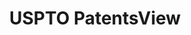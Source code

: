 ---
bigquery: https://console.cloud.google.com/bigquery?p=patents-public-data&d=patentsview&page=dataset
citation: Attribution should be given to PatentsView for use, distribution, or derivative
  works.
code: https://github.com/CSSIP-AIR/PatentsView-Code-Snippets/
contributors: USPTO
cost: None
description: 'PatentsView includes US patent data including raw data (summaries, applications,
  pregrant applications), disambugations of inventors and assignees, and inventor
  gender estimates.  Also foreign priority data, # of figures and sheets, and government
  interest statements.'
documentation: https://patentsview.org/query/builder-faqs
last_edit: 04/06/2022, 19:33:38
location: https://patentsview.org/
maintained_by: USPTO
record_creation_timestamp: 12/2/2020 17:20:46
schema_fields:
- disamb_assignee_id_20190820
- withdrawn
- classification_level
- rawinventor_id
- disamb_assignee_id_20191231
- assignee_id
- disamb_assignee_id_20191008
- ipc_class
- rel_id
- disamb_inventor_id_20170307
- group
- variety
- disamb_inventor_id_20190820
- latlong
- male
- group_id
- title
- disamb_inventor_id_20201229
- disamb_assignee_id_20190312
- level_three
- country_transformed
- uuid
- disamb_inventor_id_20181127
- num_claims
- lapse_of_patent
- doctype
- exemplary
- disclaimer_date
- id
- subclass
- subgroup_id
- disamb_inventor_id_20191231
- organization
- role
- rawlocation_id
- attribution_status
- ipc_version_indicator
- latitude
- disamb_inventor_id_20170808
- main_group
- text
- disamb_assignee_id_20200630
- section_id
- disamb_assignee_id_20200929
- organization_id
- sequence
- inventor_id
- abstract
- disamb_assignee_id_20200331
- term_disclaimer
- term_extension
- field_title
- category
- kind
- fname
- latin_name
- male_flag
- _371_date
- classification_value
- num
- location_id
- status
- patent_id
- classification_data_source
- disamb_inventor_id_20190312
- _102_date
- contract_award_number
- rawassignee_id
- subsection_id
- sector_title
- action_date
- deceased
- gi_statement
- reldocno
- state_fips
- name
- series_code
- disamb_inventor_id_20171226
- dependent
- county
- field_id
- publication_number
- category_id
- disamb_assignee_id_20181127
- subclass_id
- name_last
- disamb_inventor_id_20200929
- doc_type
- disamb_inventor_id_20200331
- symbol_position
- county_fips
- country
- date
- term_grant
- city
- disamb_inventor_id_20171003
- length
- number
- type
- disamb_inventor_id_20200630
- num_figures
- applicant_type
- citation_id
- relkind
- disamb_inventor_id_20191008
- mainclass_id
- f371_date
- num_sheets
- classification_status
- f102_date
- level_one
- state
- longitude
- lawyer_id
- name_first
- section
- subcategory_id
- lname
- rule_47
- filename
- application_id
- level_two
- disamb_inventor_id_20180528
- subgroup
- designation
shortname: patentsview
tags:
- disambiguation
- United States
- gender
terms_of_use: Creative Commons Attribution 4.0 International License.
timeframe: 1963-1999
title: USPTO PatentsView
uuid: cf1780b1-e265-4e49-8d1d-83b9cfe0fd9a
---